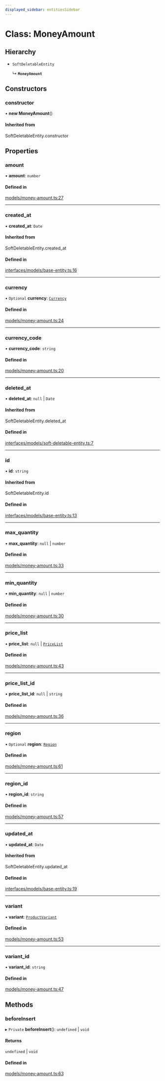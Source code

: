 ```yaml
---
displayed_sidebar: entitiesSidebar
---
```


# Class: MoneyAmount

## Hierarchy

- `SoftDeletableEntity`

  ↳ **`MoneyAmount`**

## Constructors

### constructor

• **new MoneyAmount**()

#### Inherited from

SoftDeletableEntity.constructor

## Properties

### amount

• **amount**: `number`

#### Defined in

[models/money-amount.ts:27](https://github.com/medusajs/medusa/blob/3efeb6b84/packages/medusa/src/models/money-amount.ts#L27)

___

### created\_at

• **created\_at**: `Date`

#### Inherited from

SoftDeletableEntity.created\_at

#### Defined in

[interfaces/models/base-entity.ts:16](https://github.com/medusajs/medusa/blob/3efeb6b84/packages/medusa/src/interfaces/models/base-entity.ts#L16)

___

### currency

• `Optional` **currency**: [`Currency`](Currency.md)

#### Defined in

[models/money-amount.ts:24](https://github.com/medusajs/medusa/blob/3efeb6b84/packages/medusa/src/models/money-amount.ts#L24)

___

### currency\_code

• **currency\_code**: `string`

#### Defined in

[models/money-amount.ts:20](https://github.com/medusajs/medusa/blob/3efeb6b84/packages/medusa/src/models/money-amount.ts#L20)

___

### deleted\_at

• **deleted\_at**: ``null`` \| `Date`

#### Inherited from

SoftDeletableEntity.deleted\_at

#### Defined in

[interfaces/models/soft-deletable-entity.ts:7](https://github.com/medusajs/medusa/blob/3efeb6b84/packages/medusa/src/interfaces/models/soft-deletable-entity.ts#L7)

___

### id

• **id**: `string`

#### Inherited from

SoftDeletableEntity.id

#### Defined in

[interfaces/models/base-entity.ts:13](https://github.com/medusajs/medusa/blob/3efeb6b84/packages/medusa/src/interfaces/models/base-entity.ts#L13)

___

### max\_quantity

• **max\_quantity**: ``null`` \| `number`

#### Defined in

[models/money-amount.ts:33](https://github.com/medusajs/medusa/blob/3efeb6b84/packages/medusa/src/models/money-amount.ts#L33)

___

### min\_quantity

• **min\_quantity**: ``null`` \| `number`

#### Defined in

[models/money-amount.ts:30](https://github.com/medusajs/medusa/blob/3efeb6b84/packages/medusa/src/models/money-amount.ts#L30)

___

### price\_list

• **price\_list**: ``null`` \| [`PriceList`](PriceList.md)

#### Defined in

[models/money-amount.ts:43](https://github.com/medusajs/medusa/blob/3efeb6b84/packages/medusa/src/models/money-amount.ts#L43)

___

### price\_list\_id

• **price\_list\_id**: ``null`` \| `string`

#### Defined in

[models/money-amount.ts:36](https://github.com/medusajs/medusa/blob/3efeb6b84/packages/medusa/src/models/money-amount.ts#L36)

___

### region

• `Optional` **region**: [`Region`](Region.md)

#### Defined in

[models/money-amount.ts:61](https://github.com/medusajs/medusa/blob/3efeb6b84/packages/medusa/src/models/money-amount.ts#L61)

___

### region\_id

• **region\_id**: `string`

#### Defined in

[models/money-amount.ts:57](https://github.com/medusajs/medusa/blob/3efeb6b84/packages/medusa/src/models/money-amount.ts#L57)

___

### updated\_at

• **updated\_at**: `Date`

#### Inherited from

SoftDeletableEntity.updated\_at

#### Defined in

[interfaces/models/base-entity.ts:19](https://github.com/medusajs/medusa/blob/3efeb6b84/packages/medusa/src/interfaces/models/base-entity.ts#L19)

___

### variant

• **variant**: [`ProductVariant`](ProductVariant.md)

#### Defined in

[models/money-amount.ts:53](https://github.com/medusajs/medusa/blob/3efeb6b84/packages/medusa/src/models/money-amount.ts#L53)

___

### variant\_id

• **variant\_id**: `string`

#### Defined in

[models/money-amount.ts:47](https://github.com/medusajs/medusa/blob/3efeb6b84/packages/medusa/src/models/money-amount.ts#L47)

## Methods

### beforeInsert

▸ `Private` **beforeInsert**(): `undefined` \| `void`

#### Returns

`undefined` \| `void`

#### Defined in

[models/money-amount.ts:63](https://github.com/medusajs/medusa/blob/3efeb6b84/packages/medusa/src/models/money-amount.ts#L63)
